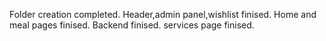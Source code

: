 Folder creation completed.
Header,admin panel,wishlist finised.
Home and meal pages finised.
Backend finised.
services page finised.
